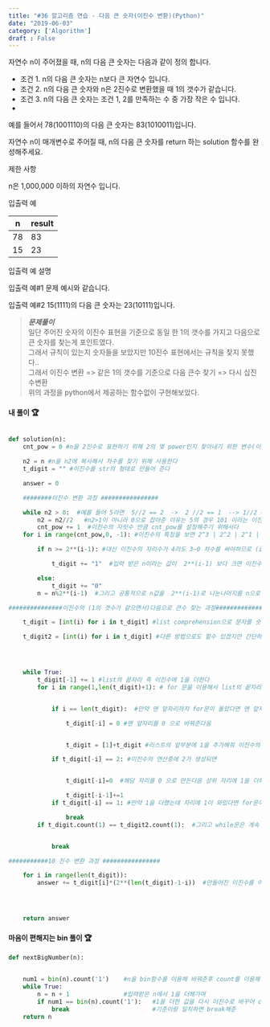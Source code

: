 ```yaml
---
title: "#36 알고리즘 연습 - 다음 큰 숫자(이진수 변환)(Python)"
date: "2019-06-03"
category: ['Algorithm']
draft : False
---
```



자연수 n이 주어졌을 때, n의 다음 큰 숫자는 다음과 같이 정의 합니다.

* 조건 1. n의 다음 큰 숫자는 n보다 큰 자연수 입니다.
* 조건 2. n의 다음 큰 숫자와 n은 2진수로 변환했을 때 1의 갯수가 같습니다.
* 조건 3. n의 다음 큰 숫자는 조건 1, 2를 만족하는 수 중 가장 작은 수 입니다.
* 
예를 들어서 78(1001110)의 다음 큰 숫자는 83(1010011)입니다.

자연수 n이 매개변수로 주어질 때, n의 다음 큰 숫자를 return 하는 solution 함수를 완성해주세요.


제한 사항

n은 1,000,000 이하의 자연수 입니다.


입출력 예

|n	|result|
|-|-|
|78|	83|
|15|	23|


입출력 예 설명

입출력 예#1
문제 예시와 같습니다.

입출력 예#2
15(1111)의 다음 큰 숫자는 23(10111)입니다.


>__*문제풀이*__   
일단 주어진 숫자의 이진수 표현을 기준으로 동일 한 1의 갯수를 가지고
다음으로 큰 숫자를 찾는게 포인트였다.   
그래서 규칙이 있는지 숫자들을 보았지만
10진수 표현에서는 규칙을 찾지 못했다..   
그래서 이진수 변환 => 같은 1의 갯수를 기준으로 다음 큰수 찾기 => 다시 십진수변환   
위의 과정을 python에서 제공하는 함수없이 구현해보았다.


#### 내 풀이 🏆
```python

def solution(n):
    cnt_pow = 0 #n을 2진수로 표현하기 위해 2의 몇 power인지 찾아내기 위한 변수(이진수 자리 관련)

    n2 = n #n을 n2에 복사해서 차수를 찾기 위해 사용한다
    t_digit = "" #이진수를 str의 형태로 만들어 준다

    answer = 0

    ########이진수 변환 과정 ################

    while n2 > 0:  #예를 들어 5라면  5//2 == 2  ->  2 //2 == 1  --> 1//2 == 0 0
        n2 = n2//2   #n2>1이 아니라 0으로 잡아준 이유는 5의 경우 101 이라는 이진수로 표현되기 때문에
        cnt_pow += 1  #이진수의 자릿수 만큼 cnt_pow를 설정해주기 위해서다
    for i in range(cnt_pow,0, -1): #이진수의 특징을 보면 2^3 | 2^2 | 2^1 | 2^0 이런식으로 자리구성이 구성이 되어 있으므로 역순으로 for문을 돌려 준다.  

        if n >= 2**(i-1): #대신 이진수의 자리수가 4라도 3~0 차수를 써야하므로 (i-1)을 해주고

            t_digit += "1"  #입력 받은 n이라는 값이  2**(i-1) 보다 크면 이진수에 1을 추가해주고

        else:
            t_digit += "0"
        n = n%2**(i-1)  #그리고 공통적으로 n값을  2**(i-1)로 나눈나머지를 n으로 저장해준다.

###############이진수의 (1의 갯수가 같으면서)다음으로 큰수 찾는 과정##############

    t_digit = [int(i) for i in t_digit] #list comprehension으로 문자를 숫자로 바꾸어 다음으로 큰수를 찾기위한 이진수 list를 만들어 준다.

    t_digit2 = [int(i) for i in t_digit] #다른 방법으로도 할수 있겠지만 간단하게 기존의 1의 갯수가 몇개인지 기준점이 되는 이진수도 list로 저장해 놓는다. (빠르기는 문자열에서 찾는게 더 빠르다)




    while True:
        t_digit[-1] += 1 #list의 끝자리 즉 이진수에 1을 더한다
        for i in range(1,len(t_digit)+1): # for 문을 이용해서 list의 끝자리 부터 이진수 연산을 차례대로 수행해준다.


            if i == len(t_digit):  #만약 맨 앞자리까지 for문이 돌았다면 맨 앞자리가 2가 되었다는 의미이므로

                t_digit[-i] = 0 #맨 앞자리를 0 으로 바꿔준다음 


                t_digit = [1]+t_digit #리스트의 앞부분에 1을 추가해줘 이진수의 자릿수를 늘려준다

            if t_digit[-i] == 2: #이진수의 연산중에 2가 생성되면


                t_digit[-i]=0  #해당 자리를 0 으로 만든다음 상위 자리에 1을 더해주는 연산을 한다

                t_digit[-i-1]+=1
            if t_digit[-i] == 1: #만약 1을 더했는데 자리에 1이 와있다면 for문이 돌아갈 필요없이 종료된다.

                break
        if t_digit.count(1) == t_digit2.count(1):  #그리고 while문은 계속 1을 더해가면서 연산하는 list와 기준점 list의 1이 같으면 탈출한다


            break

###########10 진수 변환 과정 ################

    for i in range(len(t_digit)):
        answer += t_digit[i]*(2**(len(t_digit)-1-i))  #만들어진 이진수를 이용해 각 자리에 맞는 2의 power형태로 answer에 더해준다.




    return answer
```


#### 마음이 편해지는 bin 풀이 🏆
```python
def nextBigNumber(n):


    num1 = bin(n).count('1')    #n을 bin함수를 이용해 바꿔준후 count를 이용해 1의 갯수를 찾아준다.
    while True:         
        n = n + 1               #입력받은 n에서 1을 더해가며
        if num1 == bin(n).count('1'):   #1을 더한 값을 다시 이진수로 바꾸어 count로 1의 갯수를 찾아
            break                       #기준이랑 일치하면 break해준
    return n